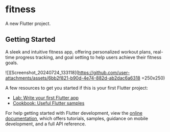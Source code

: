# fitness

A new Flutter project.

## Getting Started

A sleek and intuitive fitness app, offering personalized workout plans, real-time progress tracking, and goal setting to help users achieve their fitness goals.

![][Screenshot_20240724_133118](https://github.com/user-attachments/assets/6bb2f821-b90d-4e74-882d-ab2dac6a6318 =250x250)

A few resources to get you started if this is your first Flutter project:

- [Lab: Write your first Flutter app](https://docs.flutter.dev/get-started/codelab)
- [Cookbook: Useful Flutter samples](https://docs.flutter.dev/cookbook)

For help getting started with Flutter development, view the
[online documentation](https://docs.flutter.dev/), which offers tutorials,
samples, guidance on mobile development, and a full API reference.
